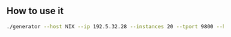 ## How to use it
```bash
./generator --host NIX --ip 192.5.32.28 --instances 20 --tport 9800 --hport 9700 --cluster tt --master true --node true --type ND --heap 5g
```